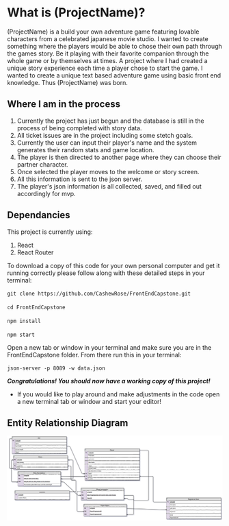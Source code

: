 # What is (ProjectName)?

(ProjectName) is a build your own adventure game featuring lovable characters from a celebrated japanese movie studio. I wanted to create something where the players would be able to chose their own path through the games story. Be it playing with their favorite companion through the whole game or by themselves at times. A project where I had created a unique story experience each time a player chose to start the game. I wanted to create a unique text based adventure game using basic front end knowledge. Thus (ProjectName) was born.

## Where I am in the process
1. Currently the project has just begun and the database is still in the process of being completed with story data.
1. All ticket issues are in the project including some stetch goals.
1. Currently the user can input their player's name and the system generates their random stats and game location.
1. The player is then directed to another page where they can choose their partner character.
1. Once selected the player moves to the welcome or story screen.
1. All this information is sent to the json server.
1. The player's json information is all collected, saved, and filled out accordingly for mvp.

## Dependancies
This project is currently using:
1. React
1. React Router

To download a copy of this code for your own personal computer and get it running correctly please follow along with these detailed steps in your terminal:
 
```
git clone https://github.com/CashewRose/FrontEndCapstone.git

cd FrontEndCapstone

npm install

npm start
```
Open a new tab  or window in your terminal and make sure you are in the FrontEndCapstone folder. From there run this in your terminal:

```
json-server -p 8089 -w data.json
```

<em><strong>Congratulations! You should now have a working copy of this project! </strong></em>

- If you would like to play around and make adjustments in the code open a new terminal tab or window and start your editor! 




## Entity Relationship Diagram
![](./ERD.png)
